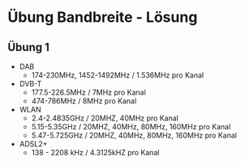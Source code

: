 # Übung Bandbreite - Lösung

## Übung 1

- DAB
  - 174-230MHz, 1452-1492MHz / 1.536MHz pro Kanal
- DVB-T
  - 177.5-226.5MHz / 7MHz pro Kanal
  - 474-786MHz / 8MHz pro Kanal
- WLAN
  - 2.4-2.4835GHz / 20MHZ, 40MHz pro Kanal
  - 5.15-5.35GHz / 20MHZ, 40MHz, 80MHz, 160MHz pro Kanal
  - 5.47-5.725GHz / 20MHZ, 40MHz, 80MHz, 160MHz pro Kanal
- ADSL2+
  - 138 - 2208 kHz / 4.3125kHZ pro Kanal